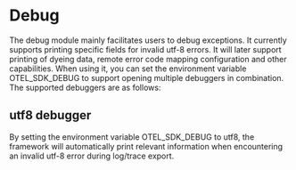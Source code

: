 # Debug

The debug module mainly facilitates users to debug exceptions. It currently supports printing specific fields for invalid utf-8 errors. It will later support printing of dyeing data, remote error code mapping configuration and other capabilities.
When using it, you can set the environment variable OTEL_SDK_DEBUG to support opening multiple debuggers in combination. The supported debuggers are as follows:

## utf8 debugger

By setting the environment variable OTEL_SDK_DEBUG to utf8, the framework will automatically print relevant information when encountering an invalid utf-8 error during log/trace export.